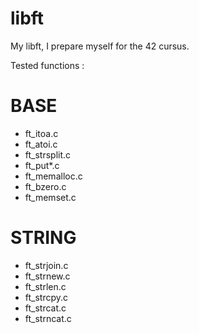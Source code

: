 # libft
My libft, I prepare myself for the 42 cursus.

Tested functions :

# BASE
- ft_itoa.c     
- ft_atoi.c
- ft_strsplit.c
- ft_put*.c
- ft_memalloc.c
- ft_bzero.c
- ft_memset.c

# STRING
- ft_strjoin.c
- ft_strnew.c
- ft_strlen.c
- ft_strcpy.c
- ft_strcat.c
- ft_strncat.c
